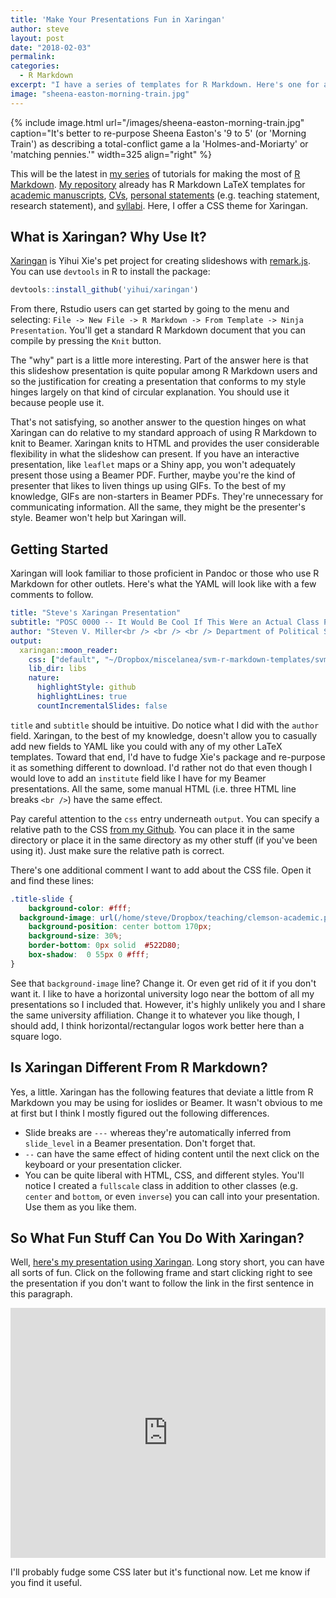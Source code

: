 ```yaml
---
title: 'Make Your Presentations Fun in Xaringan'
author: steve
layout: post
date: "2018-02-03"
permalink:
categories:
  - R Markdown
excerpt: "I have a series of templates for R Markdown. Here's one for a Xaringan presentation. I offer a guide on how to use it."
image: "sheena-easton-morning-train.jpg"
---
```



{% include image.html url="/images/sheena-easton-morning-train.jpg" caption="It's better to re-purpose Sheena Easton's '9 to 5' (or 'Morning Train') as describing a total-conflict game a la 'Holmes-and-Moriarty' or 'matching pennies.'" width=325 align="right" %}

This will be the latest in [my series](http://svmiller.com/categories/#R%20Markdown) of tutorials for making the most of [R Markdown](http://rmarkdown.rstudio.com/). [My repository](https://github.com/svmiller/svm-r-markdown-templates) already has R Markdown LaTeX templates for [academic manuscripts](http://svmiller.com/blog/2016/02/svm-r-markdown-manuscript/), [CVs](http://svmiller.com/blog/2016/03/svm-r-markdown-cv/), [personal statements](https://github.com/svmiller/svm-r-markdown-templates/blob/master/svm-latex-statement.tex) (e.g. teaching statement, research statement), and [syllabi](http://svmiller.com/blog/2016/07/r-markdown-syllabus/). Here, I offer a CSS theme for Xaringan.

## What is Xaringan? Why Use It?

[Xaringan](https://github.com/yihui/xaringan) is Yihui Xie's pet project for creating slideshows with [remark.js](http://remarkjs.com/).  You can use `devtools` in R to install the package:

```r
devtools::install_github('yihui/xaringan')
```

From there, Rstudio users can get started by going to the menu and selecting: `File -> New File -> R Markdown -> From Template -> Ninja Presentation`. You'll get a standard R Markdown document that you can compile by pressing the `Knit` button.

The "why" part is a little more interesting. Part of the answer here is that this slideshow presentation is quite popular among R Markdown users and so the justification for creating a presentation that conforms to my style hinges largely on that kind of circular explanation. You should use it because people use it.

That's not satisfying, so another answer to the question hinges on what Xaringan can do relative to my standard approach of using R Markdown to knit to Beamer. Xaringan knits to HTML and provides the user considerable flexibility in what the slideshow can present. If you have an interactive presentation, like `leaflet` maps or a Shiny app, you won't adequately present those using a Beamer PDF. Further, maybe you're the kind of presenter that likes to liven things up using GIFs. To the best of my knowledge, GIFs are non-starters in Beamer PDFs. They're unnecessary for communicating information. All the same, they might be the presenter's style. Beamer won't help but Xaringan will.

## Getting Started

Xaringan will look familiar to those proficient in Pandoc or those who use R Markdown for other outlets. Here's what the YAML will look like with a few comments to follow.

```yaml
title: "Steve's Xaringan Presentation"
subtitle: "POSC 0000 -- It Would Be Cool If This Were an Actual Class Presentation"
author: "Steven V. Miller<br /> <br /> <br /> Department of Political Science"
output:
  xaringan::moon_reader:
    css: ["default", "~/Dropbox/miscelanea/svm-r-markdown-templates/svm-xaringan-style.css"]
    lib_dir: libs
    nature:
      highlightStyle: github
      highlightLines: true
      countIncrementalSlides: false
```

`title` and `subtitle` should be intuitive. Do notice what I did with the `author` field. Xaringan, to the best of my knowledge, doesn't allow you to casually add new fields to YAML like you could with any of my other LaTeX templates. Toward that end, I'd have to fudge Xie's package and re-purpose it as something different to download. I'd rather not do that even though I would love to add an `institute` field like I have for my Beamer presentations. All the same, some manual HTML (i.e. three HTML line breaks `<br />`) have the same effect.

Pay careful attention to the `css` entry underneath `output`. You can specify a relative path to the CSS [from my Github](https://github.com/svmiller/svm-r-markdown-templates/blob/master/svm-xaringan-style.css). You can place it in the same directory or place it in the same directory as my other stuff (if you've been using it). Just make sure the relative path is correct. 

There's one additional comment I want to add about the CSS file. Open it and find these lines:

```css
.title-slide {
	background-color: #fff;
  background-image: url(/home/steve/Dropbox/teaching/clemson-academic.png);
	background-position: center bottom 170px;
	background-size: 30%;
	border-bottom: 0px solid  #522D80;
	box-shadow:  0 55px 0 #fff;
}
```

See that `background-image` line? Change it. Or even get rid of it if you don't want it. I like to have a horizontal university logo near the bottom of all my presentations so I included that. However, it's highly unlikely you and I share the same university affiliation. Change it to whatever you like though, I should add, I think horizontal/rectangular logos work better here than a square logo. 

## Is Xaringan Different From R Markdown?

Yes, a little. Xaringan has the following features that deviate a little from R Markdown you may be using for ioslides or Beamer. It wasn't obvious to me at first but I think I mostly figured out the following differences.

- Slide breaks are `---` whereas they're automatically inferred from `slide_level` in a Beamer presentation. Don't forget that.
- `--` can have the same effect of hiding content until the next click on the keyboard or your presentation clicker.
- You can be quite liberal with HTML, CSS, and different styles. You'll notice I created a `fullscale` class in addition to other classes (e.g. `center` and `bottom`, or even `inverse`) you can call into your presentation. Use them as you like them.

## So What Fun Stuff Can You Do With Xaringan?

Well, [here's my presentation using Xaringan](http://svmiller.com/miscelanea/svm-xaringan-example.html#1). Long story short, you can have all sorts of fun. Click on the following frame and start clicking right to see the presentation if you don't want to follow the link in the first sentence in this paragraph.

<iframe src="http://svmiller.com/miscelanea/svm-xaringan-example.html" class="gde-frame" style="height: 400px; width: 100%; border: none;" scrolling="yes"></iframe>

I'll probably fudge some CSS later but it's functional now. Let me know if you find it useful.
